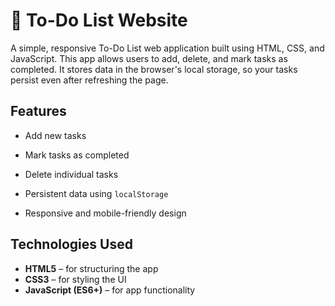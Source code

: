 # 📝 To-Do List Website

A simple, responsive To-Do List web application built using HTML, CSS, and JavaScript. This app allows users to add, delete, and mark tasks as completed. It stores data in the browser's local storage, so your tasks persist even after refreshing the page.

##  Features

- Add new tasks
- Mark tasks as completed
- Delete individual tasks

- Persistent data using `localStorage`
- Responsive and mobile-friendly design

##  Technologies Used

- **HTML5** – for structuring the app
- **CSS3** – for styling the UI
- **JavaScript (ES6+)** – for app functionality



